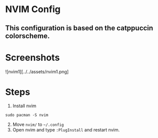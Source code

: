 # NVIM Config 
## This configuration is based on the catppuccin colorscheme. 

# Screenshots
![nvim1][../../assets/nvim1.png]

# Steps 
1. Install nvim 
```
sudo pacman -S nvim
```
2. Move `nvim/` to `~/.config`
3. Open nvim and type `:PlugInstall` and restart nvim. 


